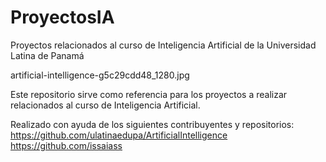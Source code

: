 # ProyectosIA
Proyectos relacionados al curso de Inteligencia Artificial de la Universidad Latina de Panamá

artificial-intelligence-g5c29cdd48_1280.jpg



Este repositorio sirve como referencia para los proyectos a realizar relacionados al curso de Inteligencia Artificial.

Realizado con ayuda de los siguientes contribuyentes y repositorios:
  https://github.com/ulatinaedupa/ArtificialIntelligence
  https://github.com/issaiass
